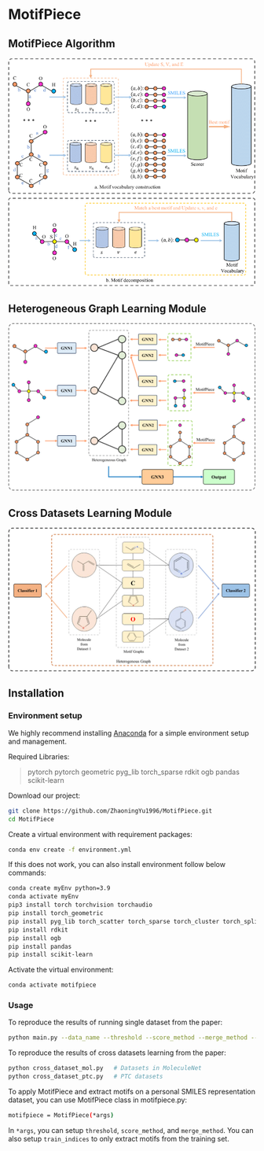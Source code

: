 # MotifPiece

## MotifPiece Algorithm

![MotifPiece Algorithm](figures/motifpiece.png)

## Heterogeneous Graph Learning Module

![Heterogeneous Graph Learning Module](figures/HLM.png)

## Cross Datasets Learning Module

![Cross Datasets Learning Module](figures/CDL.png)

## Installation

### Environment setup

We highly recommend installing [Anaconda](https://docs.anaconda.com/free/anaconda/install/index.html) for a simple environment setup and management.

Required Libraries:
> pytorch
> pytorch geometric
> pyg_lib 
> torch_sparse
> rdkit
> ogb
> pandas
> scikit-learn

Download our project:
```bash
git clone https://github.com/ZhaoningYu1996/MotifPiece.git
cd MotifPiece
```

Create a virtual environment with requirement packages:
```bash
conda env create -f environment.yml
```

If this does not work, you can also install environment follow below commands:
```bash
conda create myEnv python=3.9
conda activate myEnv
pip3 install torch torchvision torchaudio
pip install torch_geometric
pip install pyg_lib torch_scatter torch_sparse torch_cluster torch_spline_conv -f https://data.pyg.org/whl/torch-${TORCH}+${CUDA}.html
pip install rdkit
pip install ogb
pip install pandas
pip install scikit-learn
```

Activate the virtual environment:
```bash
conda activate motifpiece
```

### Usage

To reproduce the results of running single dataset from the paper:
```bash
python main.py --data_name --threshold --score_method --merge_method --decomposition_method
```

To reproduce the results of cross datasets learning from the paper:
```bash
python cross_dataset_mol.py   # Datasets in MoleculeNet
python cross_dataset_ptc.py   # PTC datasets
```

To apply MotifPiece and extract motifs on a personal SMILES representation dataset, you can use MotifPiece class in motifpiece.py:
```bash
motifpiece = MotifPiece(*args)
```
In `*args`, you can setup `threshold`, `score_method`, and `merge_method`. You can also setup `train_indices` to only extract motifs from the training set.